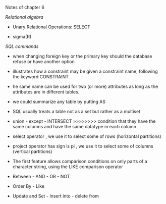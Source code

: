 Notes of chapter 6

*Relational algebra*

- Unary Relational Operations: SELECT

- sigma<sup><selection condition></sup>(R)

*SQL commands*

- when changing foreign key or the primary key should the database refuse or have another option

- illustrates how a constraint may be given a constraint name, following the keyword CONSTRAINT

- he same name can be used for two (or more) attributes as long as the attributes are in different tables.

- we could summarize any table by putting AS

- SQL usually treats a table not as a set but rather as a multiset

- union - except - INTERSECT >>>>>>>> condition that they have the same columns and have the same datatype in each column

- select operator , we use it to select some of rows (horizontal partitions)

- project operator has sign is pi , we use it to select some of columns (vertical partitions)

- The first feature allows comparison conditions on only parts of a character string, using the LIKE comparison operator

- Between - AND - OR - NOT

- Order By - Like

- Update and Set - Insert into - delete from
